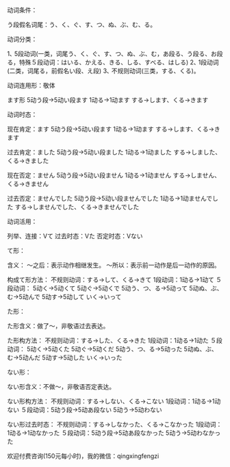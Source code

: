 动词条件：

う段假名词尾：う、く、ぐ、す、つ、ぬ、ぶ、む、る。

动词分类：

1､ 5段动词(一类，词尾う、く、ぐ、す、つ、ぬ、ぶ、む，あ段る、う段る、お段る，特殊５段动词：はいる、かえる、きる、しる、すべる、はしる)
2､ 1段动词(二类，词尾る，前假名い段、え段)
3､ 不规则动词(三类，する、くる)。

动词连用形：敬体

ます形
5动う段->5动い段ます
1动る->1动ます
する->します、くる->きます

动词时态：

现在肯定：ます
5动う段->5动い段ます
1动る->1动ます
する->します、くる->きます

过去肯定：ました
5动う段->5动い段ました
1动る->1动ました
する->しました、くる->きました

现在否定：ません
5动う段->5动い段ません
1动る->1动ません
する->しません、くる->きません

过去否定：ませんでした
5动う段->5动い段ませんでした
1动る->1动ませんでした
する->しませんでした、くる->きませんでした

动词活用：

列举、连接：Vて
过去时态：Vた
否定时态：Vない

て形：

含义：
〜之后：表示动作相继发生。
〜所以：表示前一动作是后一动作的原因。

构成て形方法：
不规则动词：する->して、くる->きて
1段动词：1动る->1动て
５段动词：
    5动く->5动くて
    5动ぐ->5动くで
    5动う、つ、る->5动って
    5动ぬ、ぶ、む->5动んで
    5动す->5动して
    いく->いって

た形：

た形含义：做了〜，非敬语过去表达。

た形构方法：
不规则动词：する->した、くる->きた
1段动词：1动る->1动た
５段动词：
    5动く->5动くた
    5动ぐ->5动くだ
    5动う、つ、る->5动った
    5动ぬ、ぶ、む->5动んだ
    5动す->5动した
    いく->いった

ない形：

ない形含义：不做〜，非敬语否定表达。

ない形构方法：
不规则动词：する->しない、くる->こない
1段动词：1动る->1动ない
５段动词：5动う段->5动あ段ない
    5动う->5动わない

ない形过去时态：
不规则动词：する->しなかった、くる->こなかった
1段动词：1动る->1动なかった
５段动词：5动う段->5动あ段なかった
    5动う->5动わなかった

欢迎付费咨询(150元每小时)，我的微信：qingxingfengzi